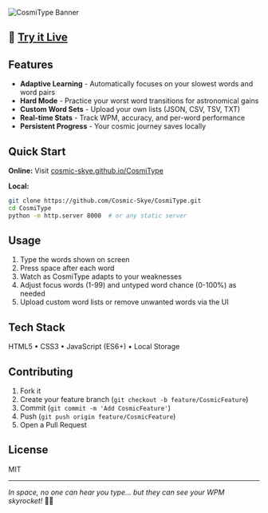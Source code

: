 ![CosmiType Banner](https://type.cosmi.ai/banner.png?v=23351)

## 🚀 [Try it Live](https://cosmic-skye.github.io/CosmiType)

## Features

- **Adaptive Learning** - Automatically focuses on your slowest words and word pairs
- **Hard Mode** - Practice your worst word transitions for astronomical gains  
- **Custom Word Sets** - Upload your own lists (JSON, CSV, TSV, TXT)
- **Real-time Stats** - Track WPM, accuracy, and per-word performance
- **Persistent Progress** - Your cosmic journey saves locally

## Quick Start

**Online:** Visit [cosmic-skye.github.io/CosmiType](https://cosmic-skye.github.io/CosmiType)

**Local:**
```bash
git clone https://github.com/Cosmic-Skye/CosmiType.git
cd CosmiType
python -m http.server 8000  # or any static server
```

## Usage

1. Type the words shown on screen
2. Press space after each word
3. Watch as CosmiType adapts to your weaknesses
4. Adjust focus words (1-99) and untyped word chance (0-100%) as needed
5. Upload custom word lists or remove unwanted words via the UI

## Tech Stack

HTML5 • CSS3 • JavaScript (ES6+) • Local Storage

## Contributing

1. Fork it
2. Create your feature branch (`git checkout -b feature/CosmicFeature`)
3. Commit (`git commit -m 'Add CosmicFeature'`)
4. Push (`git push origin feature/CosmicFeature`)
5. Open a Pull Request

## License

MIT

---

*In space, no one can hear you type... but they can see your WPM skyrocket!* 🚀✨
